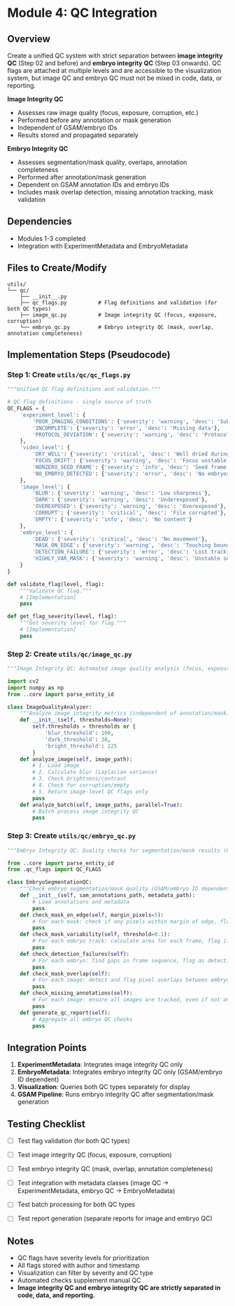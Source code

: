 # Module 4: QC Integration

## Overview
Create a unified QC system with strict separation between **image integrity QC** (Step 02 and before) and **embryo integrity QC** (Step 03 onwards). QC flags are attached at multiple levels and are accessible to the visualization system, but image QC and embryo QC must not be mixed in code, data, or reporting.

**Image Integrity QC**
- Assesses raw image quality (focus, exposure, corruption, etc.)
- Performed before any annotation or mask generation
- Independent of GSAM/embryo IDs
- Results stored and propagated separately

**Embryo Integrity QC**
- Assesses segmentation/mask quality, overlaps, annotation completeness
- Performed after annotation/mask generation
- Dependent on GSAM annotation IDs and embryo IDs
- Includes mask overlap detection, missing annotation tracking, mask validation

## Dependencies
- Modules 1-3 completed
- Integration with ExperimentMetadata and EmbryoMetadata

## Files to Create/Modify

```
utils/
└── qc/
    ├── __init__.py
    ├── qc_flags.py          # Flag definitions and validation (for both QC types)
    ├── image_qc.py          # Image integrity QC (focus, exposure, corruption)
    └── embryo_qc.py         # Embryo integrity QC (mask, overlap, annotation completeness)
```

## Implementation Steps (Pseudocode)

### Step 1: Create `utils/qc/qc_flags.py`

```python
"""Unified QC flag definitions and validation."""

# QC flag definitions - single source of truth
QC_FLAGS = {
    'experiment_level': {
        'POOR_IMAGING_CONDITIONS': {'severity': 'warning', 'desc': 'Suboptimal imaging'},
        'INCOMPLETE': {'severity': 'error', 'desc': 'Missing data'},
        'PROTOCOL_DEVIATION': {'severity': 'warning', 'desc': 'Protocol not followed'}
    },
    'video_level': {
        'DRY_WELL': {'severity': 'critical', 'desc': 'Well dried during imaging'},
        'FOCUS_DRIFT': {'severity': 'warning', 'desc': 'Focus unstable'},
        'NONZERO_SEED_FRAME': {'severity': 'info', 'desc': 'Seed frame not first'},
        'NO_EMBRYO_DETECTED': {'severity': 'error', 'desc': 'No embryos found'}
    },
    'image_level': {
        'BLUR': {'severity': 'warning', 'desc': 'Low sharpness'},
        'DARK': {'severity': 'warning', 'desc': 'Underexposed'},
        'OVEREXPOSED': {'severity': 'warning', 'desc': 'Overexposed'},
        'CORRUPT': {'severity': 'critical', 'desc': 'File corrupted'},
        'EMPTY': {'severity': 'info', 'desc': 'No content'}
    },
    'embryo_level': {
        'DEAD': {'severity': 'critical', 'desc': 'No movement'},
        'MASK_ON_EDGE': {'severity': 'warning', 'desc': 'Touching boundary'},
        'DETECTION_FAILURE': {'severity': 'error', 'desc': 'Lost tracking'},
        'HIGHLY_VAR_MASK': {'severity': 'warning', 'desc': 'Unstable segmentation'}
    }
}

def validate_flag(level, flag):
    """Validate QC flag."""
    # [Implementation]
    pass

def get_flag_severity(level, flag):
    """Get severity level for flag."""
    # [Implementation]
    pass
```


### Step 2: Create `utils/qc/image_qc.py`

```python
"""Image Integrity QC: Automated image quality analysis (focus, exposure, corruption, etc.)"""

import cv2
import numpy as np
from ..core import parse_entity_id

class ImageQualityAnalyzer:
    """Analyze image integrity metrics (independent of annotation/mask)."""
    def __init__(self, thresholds=None):
        self.thresholds = thresholds or {
            'blur_threshold': 100,
            'dark_threshold': 30,
            'bright_threshold': 225
        }
    def analyze_image(self, image_path):
        # 1. Load image
        # 2. Calculate blur (Laplacian variance)
        # 3. Check brightness/contrast
        # 4. Check for corruption/empty
        # 5. Return image-level QC flags only
        pass
    def analyze_batch(self, image_paths, parallel=True):
        # Batch process image integrity QC
        pass
```


### Step 3: Create `utils/qc/embryo_qc.py`

```python
"""Embryo Integrity QC: Quality checks for segmentation/mask results (GSAM/embryo ID dependent)."""

from ..core import parse_entity_id
from .qc_flags import QC_FLAGS

class EmbryoSegmentationQC:
    """Check embryo segmentation/mask quality (GSAM/embryo ID dependent)."""
    def __init__(self, sam_annotations_path, metadata_path):
        # Load annotations and metadata
        pass
    def check_mask_on_edge(self, margin_pixels=5):
        # For each mask: check if any pixels within margin of edge, flag if true
        pass
    def check_mask_variability(self, threshold=0.1):
        # For each embryo track: calculate area for each frame, flag if unstable
        pass
    def check_detection_failures(self):
        # For each embryo: find gaps in frame sequence, flag as detection failures
        pass
    def check_mask_overlap(self):
        # For each image: detect and flag pixel overlaps between embryo masks
        pass
    def check_missing_annotations(self):
        # For each image: ensure all images are tracked, even if not annotated
        pass
    def generate_qc_report(self):
        # Aggregate all embryo QC checks
        pass
```


## Integration Points

1. **ExperimentMetadata**: Integrates image integrity QC only
2. **EmbryoMetadata**: Integrates embryo integrity QC only (GSAM/embryo ID dependent)
3. **Visualization**: Queries both QC types separately for display
4. **GSAM Pipeline**: Runs embryo integrity QC after segmentation/mask generation


## Testing Checklist

- [ ] Test flag validation (for both QC types)
- [ ] Test image integrity QC (focus, exposure, corruption)
- [ ] Test embryo integrity QC (mask, overlap, annotation completeness)
- [ ] Test integration with metadata classes (image QC → ExperimentMetadata, embryo QC → EmbryoMetadata)
- [ ] Test batch processing for both QC types
- [ ] Test report generation (separate reports for image and embryo QC)


## Notes

- QC flags have severity levels for prioritization
- All flags stored with author and timestamp
- Visualization can filter by severity and QC type
- Automated checks supplement manual QC
- **Image integrity QC and embryo integrity QC are strictly separated in code, data, and reporting.**